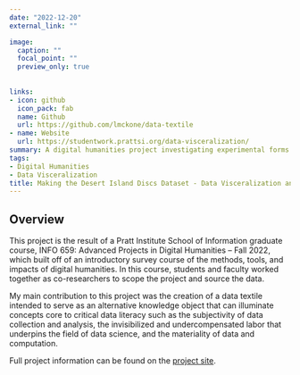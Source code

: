 ```yaml
---
date: "2022-12-20"
external_link: ""

image:
  caption: ""
  focal_point: ""
  preview_only: true
  
  
links:
- icon: github
  icon_pack: fab
  name: Github
  url: https://github.com/lmckone/data-textile
- name: Website
  url: https://studentwork.prattsi.org/data-visceralization/
summary: A digital humanities project investigating experimental forms of data representation 
tags:
- Digital Humanities
- Data Visceralization
title: Making the Desert Island Discs Dataset - Data Visceralization and How We Don't Know What We Know
---
```


## Overview

This project is the result of a Pratt Institute School of Information graduate course, INFO 659: Advanced Projects in Digital Humanities – Fall 2022, which built off of an introductory survey course of the methods, tools, and impacts of digital humanities. In this course, students and faculty worked together as co-researchers to scope the project and source the data. 

My main contribution to this project was the creation of a data textile intended to serve as an alternative knowledge object that can illuminate concepts core to critical data literacy such as the subjectivity of data collection and analysis, the invisibilized and undercompensated labor that underpins the field of data science, and the materiality of data and computation. 

Full project information can be found on the [project site](https://studentwork.prattsi.org/data-visceralization/). 
 

